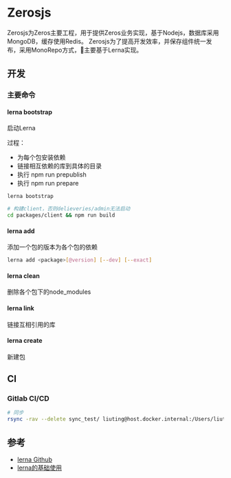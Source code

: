 # Zerosjs

Zerosjs为Zeros主要工程，用于提供Zeros业务实现，基于Nodejs，数据库采用MongoDB，缓存使用Redis。
Zerosjs为了提高开发效率，并保存组件统一发布，采用MonoRepo方式，主要基于Lerna实现。

## 开发

### 主要命令

#### lerna bootstrap
启动Lerna

过程：
- 为每个包安装依赖
- 链接相互依赖的库到具体的目录
- 执行 npm run prepublish
- 执行 npm run prepare

```bash
lerna bootstrap

# 构建client，否则delieveries/admin无法启动
cd packages/client && npm run build
```

#### lerna add
添加一个包的版本为各个包的依赖

```bash
lerna add <package>[@version] [--dev] [--exact]
```

#### lerna clean
删除各个包下的node_modules

#### lerna link
链接互相引用的库

#### lerna create
新建包

## CI
### Gitlab CI/CD
```bash
# 同步
rsync -rav --delete sync_test/ liuting@host.docker.internal:/Users/liuting/liuyi/tmp/sync_test/
```

## 参考
- [lerna Github](https://github.com/lerna/lerna)
- [lerna的基础使用](https://www.jianshu.com/p/8b7e6025354b)




